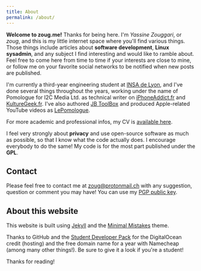 ```yaml
---
title: About
permalink: /about/
---
```


**Welcome to zoug.me!** Thanks for being here. I'm *Yassine Zouggari*, or *zoug*, and this is my little internet space where you'll find various things. Those things include articles about **software development**, **Linux sysadmin**, and any subject I find interesting and would like to ramble about. Feel free to come here from time to time if your interests are close to mine, or follow me on your favorite social networks to be notified when new posts are published.

I'm currently a third-year engineering student at [INSA de Lyon](https://www.insa-lyon.fr/), and I've done several things throughout the years, working under the name of Pomologue for I2C Media Ltd. as technical writer on [iPhoneAddict.fr](http://iphoneaddict.fr/) and [KultureGeek.fr](http://kulturegeek.fr/). I've also authored [JB ToolBox](http://sourceforge.net/projects/jbtoolbox/) and produced Apple-related YouTube videos as [LePomologue](http://youtube.com/user/LePomologue). 

For more academic and professional infos, my CV is [available here](/assets/files/cv.pdf).

I feel very strongly about **privacy** and use open-source software as much as possible, so that I know what the code actually does. I encourage everybody to do the same! My code is for the most part published under the **GPL**.

## Contact

Please feel free to contact me at <zoug@protonmail.ch> with any suggestion, question or comment you may have! You can use my [PGP public key](/assets/files/zoug@protonmail.ch.asc).

## About this website

This website is built using [Jekyll](http://jekyllrb.com/) and the [Minimal Mistakes](https://mmistakes.github.io/minimal-mistakes/) theme. 

Thanks to GitHub and the [Student Developer Pack](https://education.github.com/pack) for the DigitalOcean credit (hosting) and the free domain name for a year with Namecheap (among many other things!). Be sure to give it a look if you're a student!

Thanks for reading!

